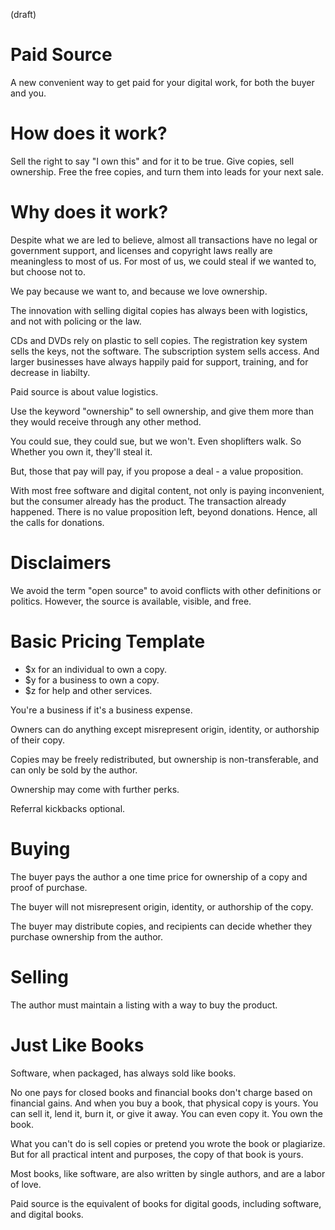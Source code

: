 (draft)

# Paid Source

A new convenient way to get paid for your digital work, for both the buyer and you. 

# How does it work?

Sell the right to say "I own this" and for it to be true. Give copies, sell ownership. Free the free copies, and turn them into leads for your next sale. 

# Why does it work?

Despite what we are led to believe, almost all transactions have no legal or government support, and licenses and copyright laws really are meaningless to most of us. For most of us, we could steal if we wanted to, but choose not to.

We pay because we want to, and because we love ownership.

The innovation with selling digital copies has always been with logistics, and not with policing or the law.

CDs and DVDs rely on plastic to sell copies. The registration key system sells the keys, not the software. The subscription system sells access. And larger businesses have always happily paid for support, training, and for decrease in liabilty.

Paid source is about value logistics. 

Use the keyword "ownership" to sell ownership, and give them more than they would receive through any other method.

You could sue, they could sue, but we won't. Even shoplifters walk. So  Whether you own it, they'll steal it. 

But, those that pay will pay, if you propose a deal - a value proposition.

With most free software and digital content, not only is paying inconvenient, but the consumer already has the product. The transaction already happened. There is no value proposition left, beyond donations. Hence, all the calls for donations.



# Disclaimers

We avoid the term "open source" to avoid conflicts with other definitions or politics. However, the source is available, visible, and free.






# Basic Pricing Template

- $x for an individual to own a copy.
- $y for a business to own a copy.
- $z for help and other services.

You're a business if it's a business expense.

Owners can do anything except misrepresent origin, identity, or authorship of their copy.

Copies may be freely redistributed, but ownership is non-transferable, and can only be sold by the author. 

Ownership may come with further perks. 

Referral kickbacks optional.



# Buying

The buyer pays the author a one time price for ownership of a copy and proof of purchase.

The buyer will not misrepresent origin, identity, or authorship of the copy.

The buyer may distribute copies, and recipients can decide whether they purchase ownership from the author.

# Selling

The author must maintain a listing with a way to buy the product.





# Just Like Books

Software, when packaged, has always sold like books.

No one pays for closed books and financial books don't charge based on financial gains. And when you buy a book, that physical copy is yours. You can sell it, lend it, burn it, or give it away. You can even copy it. You own the book. 

What you can't do is sell copies or pretend you wrote the book or plagiarize. But for all practical intent and purposes, the copy of that book is yours.

Most books, like software, are also written by single authors, and are a labor of love.

Paid source is the equivalent of books for digital goods, including software, and digital books.


